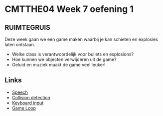 # CMTTHE04 Week 7 oefening 1

## RUIMTEGRUIS

Deze week gaan we een game maken waarbij je kan schieten en explosies laten ontstaan.

- Welke class is verantwoordelijk voor bullets en explosions?
- Hoe kunnen we objecten verwijderen uit de game?
- Geluid en muziek maakt de game veel leuker!

## Links

- [Speech](https://github.com/HR-CMGT/PRG08-2020-2021/blob/main/snippets/speech.md)
- [Collision detection](https://github.com/HR-CMGT/Typescript/blob/master/snippets/collision.md)
- [Keyboard input](https://github.com/HR-CMGT/Typescript/blob/master/snippets/movement.md)
- [Game Loop](https://github.com/HR-CMGT/Typescript/blob/master/snippets/game.md)
